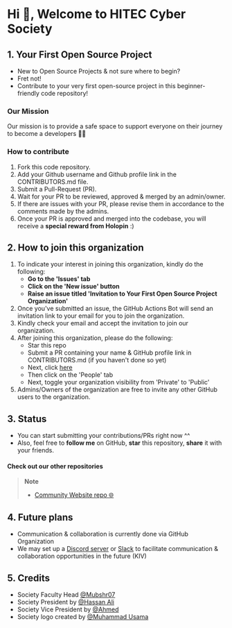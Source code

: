 # Hi 👋, Welcome to HITEC Cyber Society

## 1. Your First Open Source Project

- New to Open Source Projects & not sure where to begin?
- Fret not!
- Contribute to your very first open-source project in this beginner-friendly code repository!

### Our Mission

Our mission is to provide a safe space to support everyone on their journey to become a developers 👨‍💻

### How to contribute

1. Fork this code repository.
2. Add your Github username and Github profile link in the CONTRIBUTORS.md file.
3. Submit a Pull-Request (PR).
4. Wait for your PR to be reviewed, approved & merged by an admin/owner.
5. If there are issues with your PR, please revise them in accordance to the comments made by the admins.
6. Once your PR is approved and merged into the codebase, you will receive a **special reward from Holopin** :)
 

## 2. How to join this organization

1. To indicate your interest in joining this organization, kindly do the following:
   - **Go to the 'Issues' tab**
   - **Click on the 'New issue' button**
   - **Raise an issue titled 'Invitation to Your First Open Source Project Organization'**
2. Once you've submitted an issue, the GitHub Actions Bot will send an invitation link to your email for you to join the organization.
3. Kindly check your email and accept the invitation to join our organization.
4. After joining this organization, please do the following:
   - Star this repo
   - Submit a PR containing your name & GitHub profile link in CONTRIBUTORS.md (if you haven't done so yet)
   - Next, click [here](https://github.com/Cyber-Society-Pakistan)
   - Then click on the 'People' tab
   - Next, toggle your organization visibility from 'Private' to 'Public'
5. Admins/Owners of the organization are free to invite any other GitHub users to the organization.

## 3.  Status

- You can start submitting your contributions/PRs right now ^^
- Also, feel free to **follow me** on GitHub, **star** this repository, **share** it with your friends.

#### Check out our other repositories

> **Note**
>
> - [Community Website repo 🌐](https://github.com/Mubshr07)

## 4. Future plans

- Communication & collaboration is currently done via GitHub Organization
- We may set up a [Discord server](https://discord.com/) or [Slack](https://slack.com/) to facilitate communication & collaboration opportunities in the future (KIV)

## 5. Credits

- Society Faculty Head [@Mubshr07](https://github.com/Mubshr07)
- Society President by [@Hassan Ali](https://github.com/#)
- Society Vice President by [@Ahmed](https://github.com/#)
- Society logo created by [@Muhammad Usama](https://github.com/UsamaMatrix)


<br><br><br>
